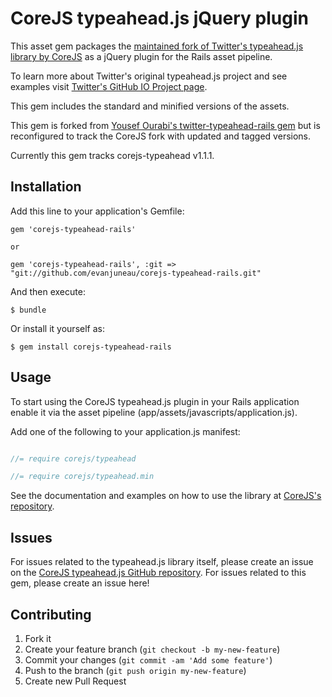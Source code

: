 # CoreJS typeahead.js jQuery plugin

This asset gem packages the [maintained fork of Twitter's typeahead.js library by CoreJS](https://github.com/corejavascript/typeahead.js) as a jQuery plugin for the Rails asset pipeline.

To learn more about Twitter's original typeahead.js project and see examples visit [Twitter's GitHub IO Project page](https://twitter.github.io/typeahead.js).

This gem includes the standard and minified versions of the assets.

This gem is forked from [Yousef Ourabi's twitter-typeahead-rails gem](https://github.com/yourabi/twitter-typeahead-rails) but is reconfigured to track the CoreJS fork with updated and tagged versions.

Currently this gem tracks corejs-typeahead v1.1.1.

## Installation

Add this line to your application's Gemfile:

    gem 'corejs-typeahead-rails'

    or

    gem 'corejs-typeahead-rails', :git => "git://github.com/evanjuneau/corejs-typeahead-rails.git"


And then execute:

    $ bundle

Or install it yourself as:

    $ gem install corejs-typeahead-rails

## Usage

To start using the CoreJS typeahead.js plugin in your Rails application enable it via the asset pipeline (app/assets/javascripts/application.js).

Add one of the following to your application.js manifest:

```js

//= require corejs/typeahead

//= require corejs/typeahead.min

```

See the documentation and examples on how to use the library at [CoreJS's repository](https://github.com/corejavascript/typeahead.js).

## Issues

For issues related to the typeahead.js library itself, please create an issue on the [CoreJS typeahead.js GitHub repository](https://github.com/corejavascript/typeahead.js/issues). For issues related to this gem, please create an issue here!

## Contributing

1. Fork it
2. Create your feature branch (`git checkout -b my-new-feature`)
3. Commit your changes (`git commit -am 'Add some feature'`)
4. Push to the branch (`git push origin my-new-feature`)
5. Create new Pull Request
